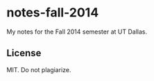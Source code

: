 # notes-fall-2014
My notes for the Fall 2014 semester at UT Dallas.

## License
MIT. Do not plagiarize.

